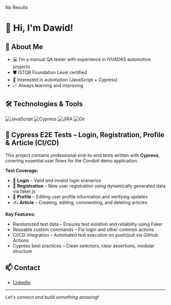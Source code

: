 No Results
# 👋 Hi, I'm Dawid!

## 🚀 About Me

- 💻 I’m a manual QA tester with experience in IVI/ADAS automotive projects
- 🛡️ ISTQB Foundation Level certified
- 🔎 Interested in automation (JavaScript + Cypress)
- 📈 Always learning and improving

## 🛠️ Technologies & Tools

![JavaScript](https://img.shields.io/badge/-JavaScript-black?style=flat-square&logo=javascript)
![Cypress](https://img.shields.io/badge/-Cypress-17202C?style=flat-square&logo=cypress)
![JIRA](https://img.shields.io/badge/-JIRA-0052CC?style=flat-square&logo=jira)
![Git](https://img.shields.io/badge/-Git-F05032?style=flat-square&logo=git)

## 🧪 Cypress E2E Tests – Login, Registration, Profile & Article (CI/CD)

This project contains professional end-to-end tests written with **Cypress**, covering essential user flows for the Conduit demo application.

**Test Coverage:**
- 🔐 **Login** – Valid and invalid login scenarios
- 📝 **Registration** – New user registration using dynamically generated data via faker.js
- 👤 **Profile** – Editing user profile information and verifying updates
- ✍️ **Article** – Creating, editing, commenting, and deleting articles

**Key Features:**
- Randomized test data – Ensures test isolation and reliability using Faker
- Reusable custom commands – For login and other common actions
- CI/CD integration – Automated test execution on push/pull via GitHub Actions
- Cypress best practices – Clean selectors, clear assertions, modular structure



## 📫 Contact

- [LinkedIn](https://www.linkedin.com/in/dawid-kogut-b96143210/)

---

*Let's connect and build something amazing!*

